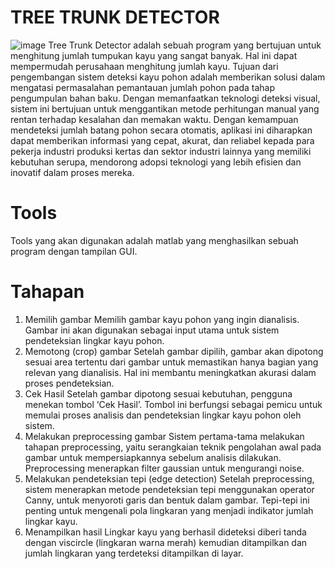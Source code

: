 # TREE TRUNK DETECTOR
![image](https://github.com/user-attachments/assets/627217b6-292e-4656-941d-ac4661284d03)
Tree Trunk Detector adalah sebuah program yang bertujuan untuk menghitung jumlah tumpukan kayu yang sangat banyak. Hal ini dapat mempermudah perusahaan menghitung jumlah kayu. Tujuan dari pengembangan sistem deteksi kayu pohon adalah memberikan solusi dalam mengatasi permasalahan pemantauan jumlah pohon pada tahap pengumpulan bahan baku. Dengan memanfaatkan teknologi deteksi visual, sistem ini bertujuan untuk menggantikan metode perhitungan manual yang rentan terhadap kesalahan dan memakan waktu. Dengan kemampuan mendeteksi jumlah batang pohon secara otomatis, aplikasi ini diharapkan dapat memberikan informasi yang cepat, akurat, dan reliabel kepada para pekerja industri produksi kertas dan sektor industri lainnya yang memiliki kebutuhan serupa, mendorong adopsi teknologi yang lebih efisien dan inovatif dalam proses mereka. 


# Tools
Tools yang akan digunakan adalah matlab yang menghasilkan sebuah program dengan tampilan GUI.

# Tahapan
1. Memilih gambar
   Memilih gambar kayu pohon yang ingin dianalisis. Gambar ini akan digunakan sebagai input utama untuk sistem pendeteksian lingkar kayu pohon.
2. Memotong (crop) gambar
   Setelah gambar dipilih, gambar akan dipotong sesuai area tertentu dari gambar untuk memastikan hanya bagian yang relevan yang dianalisis. Hal ini membantu meningkatkan akurasi dalam proses pendeteksian.
3. Cek Hasil
   Setelah gambar dipotong sesuai kebutuhan, pengguna menekan tombol ‘Cek Hasil’. Tombol ini berfungsi sebagai pemicu untuk memulai proses analisis dan pendeteksian lingkar kayu pohon oleh sistem.
4. Melakukan preprocessing gambar
   Sistem pertama-tama melakukan tahapan preprocessing, yaitu serangkaian teknik pengolahan awal pada gambar untuk mempersiapkannya sebelum analisis dilakukan. Preprocessing menerapkan filter gaussian untuk mengurangi noise.
5. Melakukan pendeteksian tepi (edge detection)
   Setelah preprocessing, sistem menerapkan metode pendeteksian tepi menggunakan operator Canny, untuk menyoroti garis dan bentuk dalam gambar. Tepi-tepi ini penting untuk mengenali pola lingkaran yang menjadi indikator jumlah lingkar kayu.
6. Menampilkan hasil
   Lingkar kayu yang berhasil dideteksi diberi tanda dengan viscircle (lingkaran warna merah) kemudian ditampilkan dan jumlah lingkaran yang terdeteksi ditampilkan di layar.

